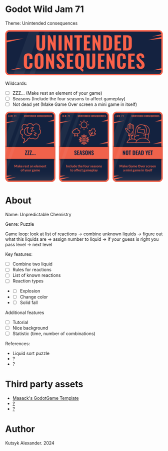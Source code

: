 # Godot Wild Jam 71

Theme: Unintended consequences

![Theme](theme.png)

Wildcards:

- [ ] ZZZ... (Make rest an element of your game)
- [ ] Seasons (Include the four seasons to affect gameplay)
- [ ] Not dead yet (Make Game Over screen a mini game in itself)

![Wildcards](wildcards.png)

# About

Name: Unpredictable Chemistry

Genre: Puzzle

Game loop: look at list of reactions -> combine unknown liquids -> figure out what this liquids are -> assign number to liquid -> if your guess is right you pass level -> next level

Key features:
- [ ] Combine two liquid
- [ ] Rules for reactions
- [ ] List of known reactions
- [ ] Reaction types
- - [ ] Explosion
- - [ ] Change color
- - [ ] Solid fall

Additional features
- [ ] Tutorial
- [ ] Nice background
- [ ] Statistic (time, number of combinations)

References:
- Liquid sort puzzle
- ?
- ?

# Third party assets

- [Maaack's GodotGame Template](https://github.com/Maaack/Godot-Game-Template/blob/main-gwj/README.md)
- [?]()
- [?]()

# Author

Kutsyk Alexander. 2024